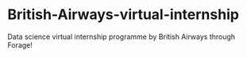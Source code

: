# British-Airways-virtual-internship
Data science virtual internship programme by British Airways through Forage!

